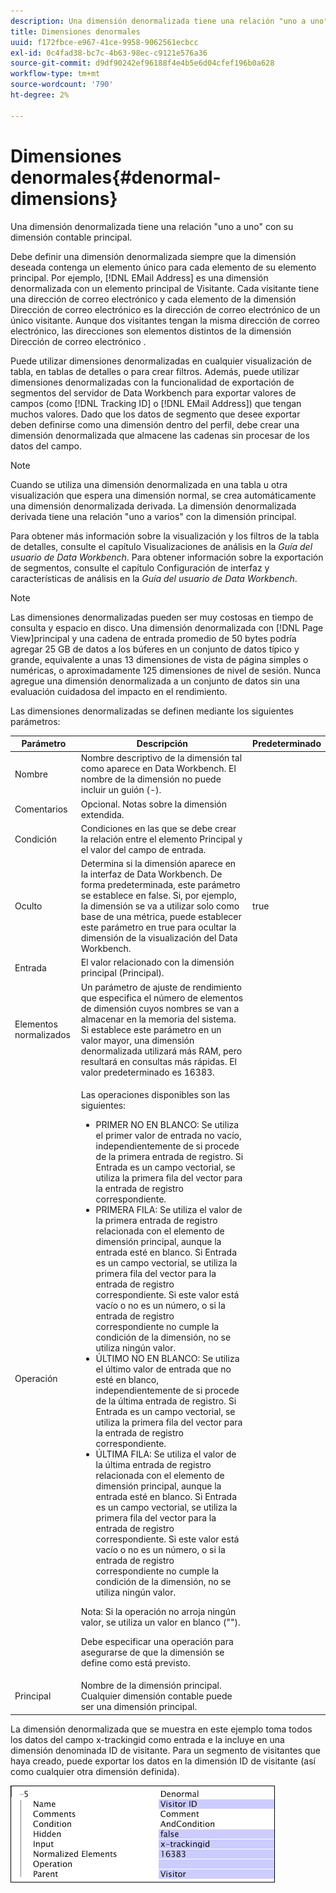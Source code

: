 ```yaml
---
description: Una dimensión denormalizada tiene una relación "uno a uno" con su dimensión contable principal.
title: Dimensiones denormales
uuid: f172fbce-e967-41ce-9958-9062561ecbcc
exl-id: 0c4fad38-bc7c-4b63-98ec-c9121e576a36
source-git-commit: d9df90242ef96188f4e4b5e6d04cfef196b0a628
workflow-type: tm+mt
source-wordcount: '790'
ht-degree: 2%

---
```


# Dimensiones denormales{#denormal-dimensions}

Una dimensión denormalizada tiene una relación &quot;uno a uno&quot; con su dimensión contable principal.

Debe definir una dimensión denormalizada siempre que la dimensión deseada contenga un elemento único para cada elemento de su elemento principal. Por ejemplo, [!DNL EMail Address] es una dimensión denormalizada con un elemento principal de Visitante. Cada visitante tiene una dirección de correo electrónico y cada elemento de la dimensión Dirección de correo electrónico es la dirección de correo electrónico de un único visitante. Aunque dos visitantes tengan la misma dirección de correo electrónico, las direcciones son elementos distintos de la dimensión Dirección de correo electrónico .

Puede utilizar dimensiones denormalizadas en cualquier visualización de tabla, en tablas de detalles o para crear filtros. Además, puede utilizar dimensiones denormalizadas con la funcionalidad de exportación de segmentos del servidor de Data Workbench para exportar valores de campos (como [!DNL Tracking ID] o [!DNL EMail Address]) que tengan muchos valores. Dado que los datos de segmento que desee exportar deben definirse como una dimensión dentro del perfil, debe crear una dimensión denormalizada que almacene las cadenas sin procesar de los datos del campo.

>[!NOTE]
>
>Cuando se utiliza una dimensión denormalizada en una tabla u otra visualización que espera una dimensión normal, se crea automáticamente una dimensión denormalizada derivada. La dimensión denormalizada derivada tiene una relación &quot;uno a varios&quot; con la dimensión principal.

Para obtener más información sobre la visualización y los filtros de la tabla de detalles, consulte el capítulo Visualizaciones de análisis en la *Guía del usuario de Data Workbench*. Para obtener información sobre la exportación de segmentos, consulte el capítulo Configuración de interfaz y características de análisis en la *Guía del usuario de Data Workbench*.

>[!NOTE]
>
>Las dimensiones denormalizadas pueden ser muy costosas en tiempo de consulta y espacio en disco. Una dimensión denormalizada con [!DNL Page View]principal y una cadena de entrada promedio de 50 bytes podría agregar 25 GB de datos a los búferes en un conjunto de datos típico y grande, equivalente a unas 13 dimensiones de vista de página simples o numéricas, o aproximadamente 125 dimensiones de nivel de sesión. Nunca agregue una dimensión denormalizada a un conjunto de datos sin una evaluación cuidadosa del impacto en el rendimiento.

Las dimensiones denormalizadas se definen mediante los siguientes parámetros:

<table id="table_532AD791E39B4CF296FFA1C33FB8302E"> 
 <thead> 
  <tr> 
   <th colname="col1" class="entry"> Parámetro </th> 
   <th colname="col2" class="entry"> Descripción </th> 
   <th colname="col3" class="entry"> Predeterminado </th> 
  </tr> 
 </thead>
 <tbody> 
  <tr> 
   <td colname="col1"> Nombre </td> 
   <td colname="col2"> Nombre descriptivo de la dimensión tal como aparece en Data Workbench. El nombre de la dimensión no puede incluir un guión (-). </td> 
   <td colname="col3"> </td> 
  </tr> 
  <tr> 
   <td colname="col1"> Comentarios </td> 
   <td colname="col2"> Opcional. Notas sobre la dimensión extendida. </td> 
   <td colname="col3"> </td> 
  </tr> 
  <tr> 
   <td colname="col1"> Condición </td> 
   <td colname="col2"> Condiciones en las que se debe crear la relación entre el elemento Principal y el valor del campo de entrada. </td> 
   <td colname="col3"> </td> 
  </tr> 
  <tr> 
   <td colname="col1"> Oculto </td> 
   <td colname="col2"> Determina si la dimensión aparece en la interfaz de Data Workbench. De forma predeterminada, este parámetro se establece en false. Si, por ejemplo, la dimensión se va a utilizar solo como base de una métrica, puede establecer este parámetro en true para ocultar la dimensión de la visualización del Data Workbench. </td> 
   <td colname="col3"> true </td> 
  </tr> 
  <tr> 
   <td colname="col1"> Entrada </td> 
   <td colname="col2"> El valor relacionado con la dimensión principal (Principal). </td> 
   <td colname="col3"> </td> 
  </tr> 
  <tr> 
   <td colname="col1"> Elementos normalizados </td> 
   <td colname="col2"> Un parámetro de ajuste de rendimiento que especifica el número de elementos de dimensión cuyos nombres se van a almacenar en la memoria del sistema. Si establece este parámetro en un valor mayor, una dimensión denormalizada utilizará más RAM, pero resultará en consultas más rápidas. El valor predeterminado es 16383. </td> 
   <td colname="col3"> </td> 
  </tr> 
  <tr> 
   <td colname="col1"> Operación </td> 
   <td colname="col2"> <p>Las operaciones disponibles son las siguientes: </p> <p> 
     <ul id="ul_CCDC45838A3941BD949B6D21EA0492B3"> 
      <li id="li_F33898192A82437692B5C15684EFCF64"> PRIMER NO EN BLANCO: Se utiliza el primer valor de entrada no vacío, independientemente de si procede de la primera entrada de registro. Si <span class="wintitle"> Entrada</span> es un campo vectorial, se utiliza la primera fila del vector para la entrada de registro correspondiente. </li> 
      <li id="li_4ADD0A368BB74B64AD29126C8E7B333F"> PRIMERA FILA: Se utiliza el valor de la primera entrada de registro relacionada con el elemento de dimensión principal, aunque la entrada esté en blanco. Si <span class="wintitle"> Entrada</span> es un campo vectorial, se utiliza la primera fila del vector para la entrada de registro correspondiente. Si este valor está vacío o no es un número, o si la entrada de registro correspondiente no cumple la condición de la dimensión, no se utiliza ningún valor. </li> 
      <li id="li_C93CA22ADA634F21A6488BB3BEE7CB23"> ÚLTIMO NO EN BLANCO: Se utiliza el último valor de entrada que no esté en blanco, independientemente de si procede de la última entrada de registro. Si <span class="wintitle"> Entrada</span> es un campo vectorial, se utiliza la primera fila del vector para la entrada de registro correspondiente. </li> 
      <li id="li_2FFE585521B14FE5ABBF66AAC47F22C4"> ÚLTIMA FILA: Se utiliza el valor de la última entrada de registro relacionada con el elemento de dimensión principal, aunque la entrada esté en blanco. Si <span class="wintitle"> Entrada</span> es un campo vectorial, se utiliza la primera fila del vector para la entrada de registro correspondiente. Si este valor está vacío o no es un número, o si la entrada de registro correspondiente no cumple la condición de la dimensión, no se utiliza ningún valor. </li> 
     </ul> </p> <p> <p>Nota:  Si la operación no arroja ningún valor, se utiliza un valor en blanco (""). </p> </p> <p> Debe especificar una operación para asegurarse de que la dimensión se define como está previsto. </p> </td> 
   <td colname="col3"> </td> 
  </tr> 
  <tr> 
   <td colname="col1"> Principal </td> 
   <td colname="col2"> Nombre de la dimensión principal. Cualquier dimensión contable puede ser una dimensión principal. </td> 
   <td colname="col3"> </td> 
  </tr> 
 </tbody> 
</table>

La dimensión denormalizada que se muestra en este ejemplo toma todos los datos del campo x-trackingid como entrada e la incluye en una dimensión denominada ID de visitante. Para un segmento de visitantes que haya creado, puede exportar los datos en la dimensión ID de visitante (así como cualquier otra dimensión definida).

![](assets/cfg_Transformation_Dim_Denormal.png)
